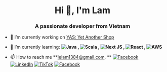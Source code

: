 <h1 align="center">Hi 👋, I'm Lam</h1>
<h3 align="center">A passionate developer from Vietnam</h3>

- 🔭 I’m currently working on [YAS: Yet Another Shop](https://github.com/nashtech-garage/yas)

- 🌱 I’m currently learning: **![Java](https://img.shields.io/badge/java-%23ED8B00.svg?style=flat&logo=java&logoColor=white) ,  ![Scala](https://img.shields.io/badge/scala-%23DC322F.svg?style=flat&logo=scala&logoColor=white) , ![Next JS](https://img.shields.io/badge/Next-black?style=flat&logo=next.js&logoColor=white) , ![React](https://img.shields.io/badge/react-%2320232a.svg?style=flat&logo=react&logoColor=%2361DAFB) , ![AWS](https://img.shields.io/badge/AWS-%23FF9900.svg?style=flat&logo=amazon-aws&logoColor=white)**

- 📫 How to reach me **lelam1384@gmail.com. **
[![Facebook](https://img.shields.io/badge/Facebook-%231877F2.svg?logo=Facebook&logoColor=white)](https://www.facebook.com/profile.php?id=100004525996456)
[![LinkedIn](https://img.shields.io/badge/LinkedIn-%230077B5.svg?logo=linkedin&logoColor=white)](https://www.linkedin.com/in/lam-le-cam-hoang-59384a242/)
 [![TikTok](https://img.shields.io/badge/TikTok-%23000000.svg?logo=TikTok&logoColor=white)](https://www.tiktok.com/@lamextension)
<a href="https://www.facebook.com/profile.php?id=100004525996456" target="_blank"><img src="https://img.shields.io/badge/Facebook-%231877F2.svg?logo=Facebook&logoColor=white" alt="Facebook"></a>


  
<!-- Proudly created with GPRM ( https://gprm.itsvg.in ) -->


